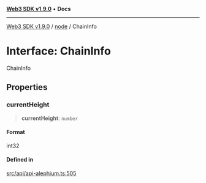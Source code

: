[**Web3 SDK v1.9.0**](../../../README.md) • **Docs**

***

[Web3 SDK v1.9.0](../../../globals.md) / [node](../README.md) / ChainInfo

# Interface: ChainInfo

ChainInfo

## Properties

### currentHeight

> **currentHeight**: `number`

#### Format

int32

#### Defined in

[src/api/api-alephium.ts:505](https://github.com/Mystic-Nayy/alephium-web3/blob/ee41f5e0e7d7fb0b155fe62f05b2ac03772895ca/packages/web3/src/api/api-alephium.ts#L505)
